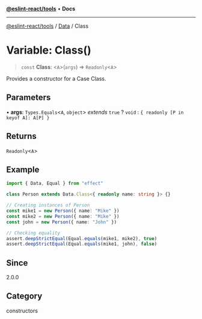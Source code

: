 [**@eslint-react/tools**](../../../README.md) • **Docs**

***

[@eslint-react/tools](../../../README.md) / [Data](../README.md) / Class

# Variable: Class()

> `const` **Class**: \<`A`\>(`args`) => `Readonly`\<`A`\>

Provides a constructor for a Case Class.

## Parameters

• **args**: `Types.Equals`\<`A`, `object`\> *extends* `true` ? `void` : `{ readonly [P in keyof A]: A[P] }`

## Returns

`Readonly`\<`A`\>

## Example

```ts
import { Data, Equal } from "effect"

class Person extends Data.Class<{ readonly name: string }> {}

// Creating instances of Person
const mike1 = new Person({ name: "Mike" })
const mike2 = new Person({ name: "Mike" })
const john = new Person({ name: "John" })

// Checking equality
assert.deepStrictEqual(Equal.equals(mike1, mike2), true)
assert.deepStrictEqual(Equal.equals(mike1, john), false)
```

## Since

2.0.0

## Category

constructors
